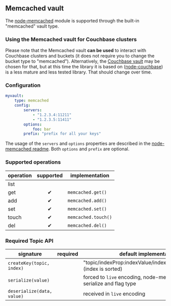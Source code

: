 ## Memcached vault

The [node-memcached](https://npmjs.org/package/memcached) module is supported through the built-in
"memcached" vault type.

### Using the Memcached vault for Couchbase clusters

Please note that the Memcached vault **can be used** to interact with Couchbase clusters and
buckets (it does not require you to change the bucket type to "memcached"). Alternatively, the
[Couchbase vault](../couchbase/Readme.md) may be chosen for that, but at this time the library it is
based on ([node-couchbase](https://npmjs.org/package/couchbase)) is a less mature and less tested
library. That should change over time.

### Configuration

```yaml
myvault:
    type: memcached
    config:
        servers:
            - "1.2.3.4:11211"
            - "1.2.3.5:11411"
        options:
            foo: bar
        prefix: "prefix for all your keys"
```

The usage of the `servers` and `options` properties are described in the
[node-memcached readme](https://npmjs.org/package/memcached). Both `options` and `prefix` are
optional.

### Supported operations

operation | supported | implementation
----------|:---------:|---------------
list      |           |
get       | ✔         | `memcached.get()`
add       | ✔         | `memcached.add()`
set       | ✔         | `memcached.set()`
touch     | ✔         | `memcached.touch()`
del       | ✔         | `memcached.del()`

### Required Topic API

signature                  | required | default implementation
---------------------------|----------|-----------------------
`createKey(topic, index)`  |          | "topic/indexProp:indexValue/indexProp:indexValue/..." (index is sorted)
`serialize(value)`         |          | forced to `live` encoding, node-memcached will serialize and flag type
`deserialize(data, value)` |          | received in `live` encoding
